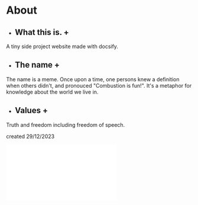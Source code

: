 # About

+ ## What this is. +

A tiny side project website made with docsify.

+ ## The name +

The name is a meme. Once upon a time, one persons knew a definition when others didn't, and pronouced "Combustion is fun!". It's a metaphor for knowledge about the world we live in.

+ ## Values +

Truth and freedom including freedom of speech.

created 29/12/2023




![](InterestingBytes/articles/recommended_sites.md ':include')
